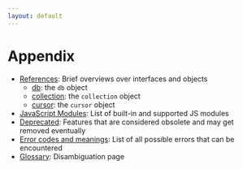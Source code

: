 ```yaml
---
layout: default
---
```

Appendix
========

- [References](References/README.md): Brief overviews over interfaces and objects
  - [db](References/DBObject.md): the `db` object
  - [collection](References/CollectionObject.md): the `collection` object
  - [cursor](References/CursorObject.md): the `cursor` object
- [JavaScript Modules](JavaScriptModules/README.md): List of built-in and supported JS modules
- [Deprecated](Deprecated/README.md): Features that are considered obsolete and may get removed eventually
- [Error codes and meanings](ErrorCodes.md): List of all possible errors that can be encountered
- [Glossary](Glossary.md): Disambiguation page
